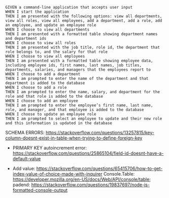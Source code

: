```
GIVEN a command-line application that accepts user input
WHEN I start the application
THEN I am presented with the following options: view all departments, view all roles, view all employees, add a department, add a role, add an employee, and update an employee role
WHEN I choose to view all departments
THEN I am presented with a formatted table showing department names and department ids
WHEN I choose to view all roles
THEN I am presented with the job title, role id, the department that role belongs to, and the salary for that role
WHEN I choose to view all employees
THEN I am presented with a formatted table showing employee data, including employee ids, first names, last names, job titles, departments, salaries, and managers that the employees report to
WHEN I choose to add a department
THEN I am prompted to enter the name of the department and that department is added to the database
WHEN I choose to add a role
THEN I am prompted to enter the name, salary, and department for the role and that role is added to the database
WHEN I choose to add an employee
THEN I am prompted to enter the employee’s first name, last name, role, and manager, and that employee is added to the database
WHEN I choose to update an employee role
THEN I am prompted to select an employee to update and their new role and this information is updated in the database
```

SCHEMA ERRORS:
https://stackoverflow.com/questions/13257815/key-column-doesnt-exist-in-table-when-trying-to-define-foreign-key
* PRIMARY KEY autoincrement error: https://stackoverflow.com/questions/25865104/field-id-doesnt-have-a-default-value

* Add value: https://stackoverflow.com/questions/65415706/how-to-get-index-value-of-choice-made-with-inquirer
Console.Table: https://developer.mozilla.org/en-US/docs/Web/API/console/table;
padend: https://stackoverflow.com/questions/19837697/node-js-formatted-console-output